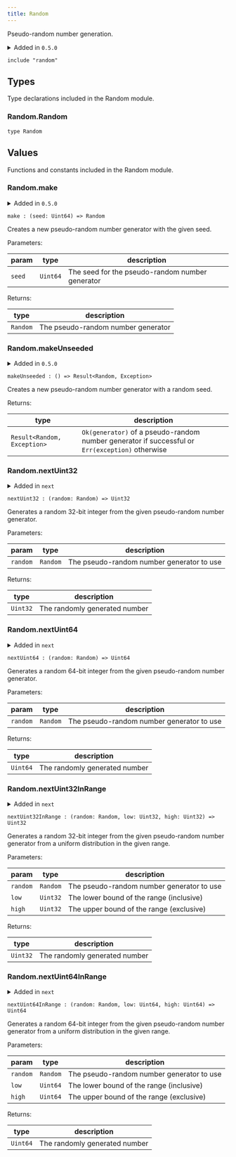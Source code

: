 ```yaml
---
title: Random
---
```


Pseudo-random number generation.

<details disabled>
<summary tabindex="-1">Added in <code>0.5.0</code></summary>
No other changes yet.
</details>

```grain
include "random"
```

## Types

Type declarations included in the Random module.

### Random.**Random**

```grain
type Random
```

## Values

Functions and constants included in the Random module.

### Random.**make**

<details disabled>
<summary tabindex="-1">Added in <code>0.5.0</code></summary>
No other changes yet.
</details>

```grain
make : (seed: Uint64) => Random
```

Creates a new pseudo-random number generator with the given seed.

Parameters:

|param|type|description|
|-----|----|-----------|
|`seed`|`Uint64`|The seed for the pseudo-random number generator|

Returns:

|type|description|
|----|-----------|
|`Random`|The pseudo-random number generator|

### Random.**makeUnseeded**

<details disabled>
<summary tabindex="-1">Added in <code>0.5.0</code></summary>
No other changes yet.
</details>

```grain
makeUnseeded : () => Result<Random, Exception>
```

Creates a new pseudo-random number generator with a random seed.

Returns:

|type|description|
|----|-----------|
|`Result<Random, Exception>`|`Ok(generator)` of a pseudo-random number generator if successful or `Err(exception)` otherwise|

### Random.**nextUint32**

<details>
<summary>Added in <code>next</code></summary>
<table>
<thead>
<tr><th>version</th><th>changes</th></tr>
</thead>
<tbody>
<tr><td><code>0.5.0</code></td><td>Originally named `nextInt32`</td></tr>
</tbody>
</table>
</details>

```grain
nextUint32 : (random: Random) => Uint32
```

Generates a random 32-bit integer from the given pseudo-random number generator.

Parameters:

|param|type|description|
|-----|----|-----------|
|`random`|`Random`|The pseudo-random number generator to use|

Returns:

|type|description|
|----|-----------|
|`Uint32`|The randomly generated number|

### Random.**nextUint64**

<details>
<summary>Added in <code>next</code></summary>
<table>
<thead>
<tr><th>version</th><th>changes</th></tr>
</thead>
<tbody>
<tr><td><code>0.5.0</code></td><td>Originally named `nextInt64`</td></tr>
</tbody>
</table>
</details>

```grain
nextUint64 : (random: Random) => Uint64
```

Generates a random 64-bit integer from the given pseudo-random number generator.

Parameters:

|param|type|description|
|-----|----|-----------|
|`random`|`Random`|The pseudo-random number generator to use|

Returns:

|type|description|
|----|-----------|
|`Uint64`|The randomly generated number|

### Random.**nextUint32InRange**

<details>
<summary>Added in <code>next</code></summary>
<table>
<thead>
<tr><th>version</th><th>changes</th></tr>
</thead>
<tbody>
<tr><td><code>0.5.0</code></td><td>Originally named `nextInt32InRange`</td></tr>
</tbody>
</table>
</details>

```grain
nextUint32InRange : (random: Random, low: Uint32, high: Uint32) => Uint32
```

Generates a random 32-bit integer from the given pseudo-random number generator
from a uniform distribution in the given range.

Parameters:

|param|type|description|
|-----|----|-----------|
|`random`|`Random`|The pseudo-random number generator to use|
|`low`|`Uint32`|The lower bound of the range (inclusive)|
|`high`|`Uint32`|The upper bound of the range (exclusive)|

Returns:

|type|description|
|----|-----------|
|`Uint32`|The randomly generated number|

### Random.**nextUint64InRange**

<details>
<summary>Added in <code>next</code></summary>
<table>
<thead>
<tr><th>version</th><th>changes</th></tr>
</thead>
<tbody>
<tr><td><code>0.5.0</code></td><td>Originally named `nextInt64InRange`</td></tr>
</tbody>
</table>
</details>

```grain
nextUint64InRange : (random: Random, low: Uint64, high: Uint64) => Uint64
```

Generates a random 64-bit integer from the given pseudo-random number generator
from a uniform distribution in the given range.

Parameters:

|param|type|description|
|-----|----|-----------|
|`random`|`Random`|The pseudo-random number generator to use|
|`low`|`Uint64`|The lower bound of the range (inclusive)|
|`high`|`Uint64`|The upper bound of the range (exclusive)|

Returns:

|type|description|
|----|-----------|
|`Uint64`|The randomly generated number|


